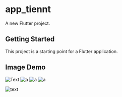 # app_tiennt

A new Flutter project.

## Getting Started

This project is a starting point for a Flutter application.

## Image Demo


![Text](https://github.com/LynnGG/Android/blob/master/TUAN4/ImagesDemo/Images0.png?raw=true)
![a](https://github.com/LynnGG/Android/blob/master/TUAN4/ImagesDemo/Images1.png?raw=true)
![a](https://github.com/LynnGG/Android/blob/master/TUAN4/ImagesDemo/Images2.png?raw=true)
![a](https://github.com/LynnGG/Android/blob/master/TUAN4/ImagesDemo/Images3.png?raw=true)

![text](ImagesDemo/IMG_3932.HEIC)


